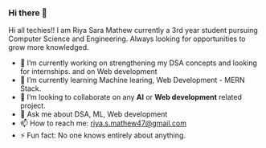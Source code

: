 ### Hi there 👋

<!--
**Riya-Sara-Mathew/Riya-Sara-Mathew** is a ✨ _special_ ✨ repository because its `README.md` (this file) appears on your GitHub profile.

Here are some ideas to get you started:

- 🔭 I’m currently working on ...
- 🌱 I’m currently learning ...
- 👯 I’m looking to collaborate on ...
- 🤔 I’m looking for help with ...
- 💬 Ask me about ...
- 📫 How to reach me: ...
- 😄 Pronouns: ...
- ⚡ Fun fact: ...
-->
Hi all techies!!
I am Riya Sara Mathew currently a 3rd year student pursuing Computer Science and Engineering.
Always looking for opportunities to grow more knowledged.

- 🔭 I’m currently working on strengthening my DSA concepts and looking for internships. and on Web development
- 🌱 I’m currently learning Machine learing, Web Development - MERN Stack.
- 👯 I’m looking to collaborate on any **AI** or **Web development** related project.
- 💬 Ask me about DSA, ML, Web development
- 📫 How to reach me: riya.s.mathew47@gmail.com 
- ⚡ Fun fact: No one knows entirely about anything.
